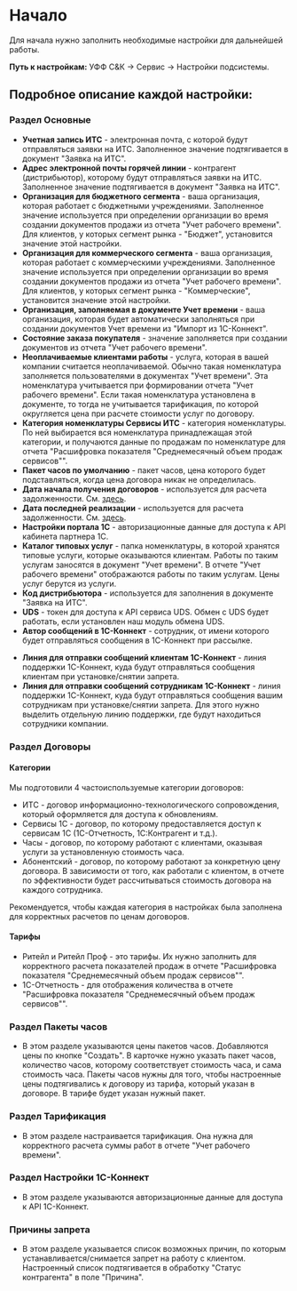 # Начало

Для начала нужно заполнить необходимые настройки для дальнейшей работы.

**Путь к настройкам:** УФФ С&К -> Сервис -> Настройки подсистемы.

## Подробное описание каждой настройки:
### Раздел Основные

* **Учетная запись ИТС** - электронная почта, с которой будут отправляться заявки на ИТС. 
Заполненное значение подтягивается в документ "Заявка на ИТС".
* **Адрес электронной почты горячей линии** - контрагент (дистрибьютор), которому будут отправляться заявки на ИТС.
Заполненное значение подтягивается в документ "Заявка на ИТС".
* **Организация для бюджетного сегмента** - ваша организация, которая работает с бюджетными учреждениями.
Заполненное значение используется при определении организации во время создании документов продажи из отчета "Учет рабочего времени".
Для клиентов, у которых сегмент рынка - "Бюджет", установится значение этой настройки.
* **Организация для коммерческого сегмента** - ваша организация, которая работает с коммерческими учреждениями.
Заполненное значение используется при определении организации во время создании документов продажи из отчета "Учет рабочего времени".
Для клиентов, у которых сегмент рынка - "Коммерческие", установится значение этой настройки.
* **Организация, заполняемая в документе Учет времени** - ваша организация, которая будет автоматически заполняться при создании документов Учет времени из "Импорт из 1С-Коннект".
* **Состояние заказа покупателя** - значение заполняется при создании документов из отчета "Учет рабочего времени".
* **Неоплачиваемые клиентами работы** - услуга, которая в вашей компании считается неоплачиваемой.
Обычно такая номенклатура заполняется пользователями в документах "Учет времени". Эта номенклатура учитывается при формировании отчета "Учет рабочего времени".
Если такая номенклатура установлена в документе, то тогда не учитывается тарификация, по которой округляется цена при расчете стоимости услуг по договору.
* **Категория номенклатуры Сервисы ИТС** - категория номенклатуры. По ней выбирается вся номенклатура принадлежащая этой категории, и получаются данные по продажам по номенклатуре для отчета "Расшифровка показателя "Среднемесячный объем продаж сервисов"".
* **Пакет часов по умолчанию** - пакет часов, цена которого будет подставляться, когда цена договора никак не определилась.
* **Дата начала получения договоров** - используется для расчета задолженности. См. [здесь](https://sorokinltd.github.io/franchisee-manag-doc.github.io/docs/unloading-arreas-to-connect).
* **Дата последней реализации** - используется для расчета задолженности. См. [здесь](https://sorokinltd.github.io/franchisee-manag-doc.github.io/docs/unloading-arreas-to-connect).
* **Настройки портала 1С** - авторизационные данные для доступа к API кабинета партнера 1С. 
* **Каталог типовых услуг** - папка номенклатуры, в которой хранятся типовые услуги, которые оказываются клиентам. Работы по таким услугам заносятся в документ "Учет времени". В отчете "Учет рабочего времени" отображаются работы по таким услугам. Цены услуг берутся из услуги.
* **Код дистрибьютора** - используется для заполнения в документе "Заявка на ИТС".
* **UDS** - токен для доступа к API сервиса UDS. Обмен с UDS будет работать, если установлен наш модуль обмена UDS.
* **Автор сообщений в 1С-Коннект** - сотрудник, от имени которого будет отправляться сообщения в 1С-Коннект при рассылке.
<!-- * **Вариант продления договора** -  -->
<!-- Битрикс24 -->
<!-- ID шаблона задачи Битрикс24 -->
* **Линия для отправки сообщений клиентам 1С-Коннект** - линия поддержки 1С-Коннект, куда будут отправляться сообщения клиентам при установке/снятии запрета.
* **Линия для отправки сообщений сотрудникам 1С-Коннект** - линия поддержки 1С-Коннект, куда будут отправляться сообщения вашим сотрудникам при установке/снятии запрета.
Для этого нужно выделить отдельную линию поддержки, где будут находиться сотрудники компании. 

### Раздел Договоры
#### Категории
Мы подготовили 4 частоиспользуемые категории договоров:
* ИТС - договор информационно-технологического сопровождения, который оформляется для доступа к обновлениям.
* Сервисы 1С - договор, по которому предоставляется доступ к сервисам 1С (1С-Отчетность, 1С:Контрагент и т.д.).
* Часы - договор, по которому работают с клиентами, оказывая услуги за установленную стоимость часа.
* Абонентский - договор, по которому работают за конкретную цену договора. В зависимости от того, как работали с клиентом, в отчете по эффективности будет рассчитываться стоимость договора на каждого сотрудника.

Рекомендуется, чтобы каждая категория в настройках была заполнена для корректных расчетов по ценам договоров.

#### Тарифы

* Ритейл и Ритейл Проф - это тарифы. Их нужно заполнить для корректного расчета показателей продаж в отчете "Расшифровка показателя "Среднемесячный объем продаж сервисов"".
* 1С-Отчетность - для отображения количества в отчете "Расшифровка показателя "Среднемесячный объем продаж сервисов"".

### Раздел Пакеты часов

* В этом разделе указываются цены пакетов часов. Добавляются цены по кнопке "Создать". В карточке нужно указать пакет часов, количество часов, которому соответствует стоимость часа, и сама стоимость часа.
Пакеты часов нужны для того, чтобы настроенные цены подтягивались к договору из тарифа, который указан в договоре. В тарифе будет указан нужный пакет. 

### Раздел Тарификация

* В этом разделе настраивается тарификация. Она нужна для корректного расчета суммы работ в отчете "Учет рабочего времени".

### Раздел Настройки 1С-Коннект

* В этом разделе указываются авторизационные данные для доступа к API 1С-Коннект.

### Причины запрета

* В этом разделе указывается список возможных причин, по которым устанавливается/снимается запрет на работу с клиентом. Настроенный список подтягивается в обработку "Статус контрагента" в поле "Причина".
